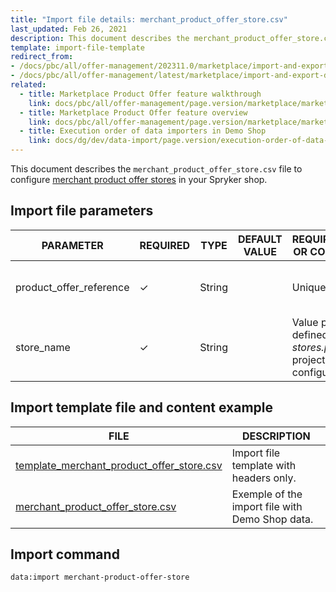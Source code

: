 ```yaml
---
title: "Import file details: merchant_product_offer_store.csv"
last_updated: Feb 26, 2021
description: This document describes the merchant_product_offer_store.csv file to configure merchant product offer store information in your Spryker shop.
template: import-file-template
redirect_from:
- /docs/pbc/all/offer-management/202311.0/marketplace/import-and-export-data/file-details-merchant-product-offer-store.csv.html
- /docs/pbc/all/offer-management/latest/marketplace/import-and-export-data/import-file-details-merchant-product-offer-store.csv.html
related:
  - title: Marketplace Product Offer feature walkthrough
    link: docs/pbc/all/offer-management/page.version/marketplace/marketplace-merchant-portal-product-offer-management-feature-overview.html
  - title: Marketplace Product Offer feature overview
    link: docs/pbc/all/offer-management/page.version/marketplace/marketplace-product-offer-feature-overview.html
  - title: Execution order of data importers in Demo Shop
    link: docs/dg/dev/data-import/page.version/execution-order-of-data-importers.html
---
```


This document describes the `merchant_product_offer_store.csv` file to configure [merchant product offer stores](/docs/pbc/all/offer-management/{{site.version}}/marketplace/marketplace-product-offer-feature-overview.html#product-offer-stores) in your Spryker shop.



## Import file parameters

| PARAMETER | REQUIRED | TYPE | DEFAULT VALUE | REQUIREMENTS OR COMMENTS | DESCRIPTION |
| ----------- | ----------- | ------- | ------------ | --------------------- | ------------ |
| product_offer_reference | &check;             | String   |                   | Unique                                                       | Identifier of the [merchant product offer](/docs/pbc/all/offer-management/{{site.version}}/marketplace/marketplace-product-offer-feature-overview.html) in the system. |
| store_name              | &check;             | String   |                   | Value previously defined in the *stores.php* project configuration. | Store where the merchant product offer belongs.              |



## Import template file and content example

| FILE   | DESCRIPTION       |
| ------------------------------ | ---------------------- |
| [template_merchant_product_offer_store.csv](https://spryker.s3.eu-central-1.amazonaws.com/docs/Developer+Guide/Back-End/Data+Manipulation/Data+Ingestion/Data+Import/Data+Import+Categories/Marketplace+setup/template_merchant_product_offer_store.csv) | Import file template with headers only.         |
| [merchant_product_offer_store.csv](https://spryker.s3.eu-central-1.amazonaws.com/docs/Developer+Guide/Back-End/Data+Manipulation/Data+Ingestion/Data+Import/Data+Import+Categories/Marketplace+setup/merchant_product_offer_store.csv) | Exemple of the import file with Demo Shop data. |

## Import command

```bash
data:import merchant-product-offer-store
```
